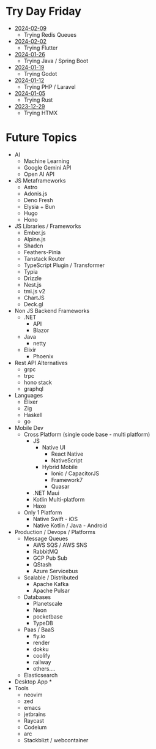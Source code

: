 # Try Day Friday

* [2024-02-09](./2024-02-09/)
  * Trying Redis Queues
* [2024-02-02](./2024-02-02/)
  * Trying Flutter
* [2024-01-26](./2024-01-26/)
  * Trying Java / Spring Boot
* [2024-01-19](./2024-01-19/)
  * Trying Godot
* [2024-01-12](./2024-01-12/)
  * Trying PHP / Laravel
* [2024-01-05](./2024-01-05/)
  * Trying Rust
* [2023-12-29](./2023-12-29/)
  * Trying HTMX

# Future Topics

* AI
  * Machine Learning
  * Google Gemini API
  * Open AI API
* JS Metaframeworks
  * Astro
  * Adonis.js
  * Deno Fresh
  * Elysia + Bun
  * Hugo
  * Hono
* JS Libraries / Frameworks
  * Ember.js
  * Alpine.js
  * Shadcn
  * Feathers-Pinia
  * Tanstack Router
  * TypeScript Plugin / Transformer
  * Typia
  * Drizzle
  * Nest.js
  * tmi.js v2
  * ChartJS
  * Deck.gl
* Non JS Backend Frameworks
  * .NET
    * API
    * Blazor
  * Java
    * netty
  * Elixir
    * Phoenix
* Rest API Alternatives
  * grpc
  * trpc
  * hono stack
  * graphql
* Languages  
  * Elixer
  * Zig
  * Haskell
  * go
* Mobile Dev
  * Cross Platform (single code base - multi platform)
    * JS
      * Native UI
        * React Native
        * NativeScript
      * Hybrid Mobile
        * Ionic / CapacitorJS
        * Framework7
        * Quasar
    * .NET Maui
    * Kotlin Multi-platform
    * Haxe
  * Only 1 Platform
    * Native Swift - iOS
    * Native Kotlin / Java - Android
* Production / Devops / Platforms
  * Message Queues
    * AWS SQS / AWS SNS
    * RabbitMQ
    * GCP Pub Sub
    * QStash
    * Azure Servicebus
  * Scalable / Distributed
    * Apache Kafka
    * Apache Pulsar
  * Databases
    * Planetscale
    * Neon
    * pocketbase
    * TypeDB
  * Paas / BaaS
    * fly.io
    * render
    * dokku
    * coolify
    * railway
    * others....
  * Elasticsearch
* Desktop App
  * 
* Tools
  * neovim
  * zed
  * emacs
  * jetbrains
  * Raycast
  * Codeium
  * arc
  * Stackblizt / webcontainer